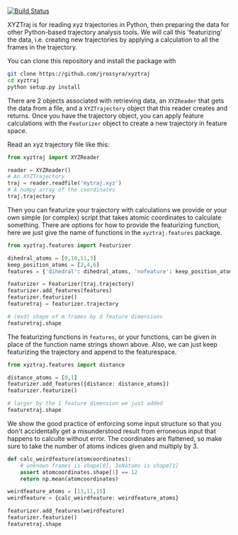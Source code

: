 [![Build Status](https://travis-ci.org/jrossyra/xyztraj.svg?branch=master)](https://travis-ci.org/jrossyra/xyztraj)

XYZTraj is for reading xyz trajectories in Python, then preparing
the data for other Python-based trajectory analysis tools. We will call
this 'featurizing' the data, i.e. creating new trajectories by applying
a calculation to all the frames in the trajectory.

You can clone this repository and install the package with
```bash
git clone https://github.com/jrossyra/xyztraj
cd xyztraj
python setup.py install
```

There are
2 objects associated with retrieving data, an `XYZReader` that gets the data from a
file, and a `XYZTrajectory` object that this reader creates and
returns. Once you have the trajectory object, you can apply feature calculations with
the `Featurizer` object to create a new
trajectory in feature space.

Read an xyz trajectory file like this:
```python
from xyztraj import XYZReader

reader = XYZReader()
# An XYZTrajectory
traj = reader.readfile('mytraj.xyz')
# A numpy array of the coordinates
traj.trajectory
```

Then you can featurize your trajectory with calculations we provide or your own
simple (or complex) script that takes atomic coordinates to calculate something.
There are options for how to provide the featurizing function, here we just give
the name of functions in the `xyztraj.features` package. 
```python
from xyztraj.features import Featurizer

dihedral_atoms = [0,10,11,3]
keep_position_atoms = [2,4,6]
features = {'dihedral': dihedral_atoms, 'nofeature': keep_position_atoms}

featurizer = Featurizer(traj.trajectory)
featurizer.add_features(features)
featurizer.featurize()
featuretraj = featurizer.trajectory

# (mxd) shape of m frames by d feature dimensions
featuretraj.shape
```

The featurizing functions in `features`, or your functions,
can be given in place of the function name strings shown above.
Also, we can just keep featurizing the trajectory and append
to the featurespace.
```python
from xyztraj.features import distance

distance_atoms = [0,1]
featurizer.add_features({distance: distance_atoms})
featurizer.featurize()

# larger by the 1 feature dimension we just added
featuretraj.shape
```

We show the good practice of enforcing some input structure so
that you don't accidentally get a misunderstood result from
erroneous input that happens to calculte without error. The
coordinates are flattened, so make sure to take the number of
atoms indices given and multiply by 3.
```python
def calc_weirdfeature(atomcoordinates):
    # unknown frames is shape[0], 3xNatoms is shape[1]
    assert atomcoordinates.shape[1] == 12
    return np.mean(atomcoordinates)

weirdfeature_atoms = [13,11,15]
weirdfeature = {calc_weirdfeature: weirdfeature_atoms}

featurizer.add_features(weirdfeature)
featurizer.featurize()
featuretraj.shape
```


